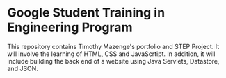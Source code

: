 # Google Student Training in Engineering Program

This repository contains Timothy Mazenge's portfolio and STEP Project.
It will involve the learning of HTML, CSS and JavaScrtipt.
In addition, it will include building the back end of  a website using Java Servlets, Datastore, and JSON.